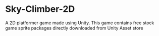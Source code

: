 # Sky-Climber-2D
A 2D platformer game made using Unity. This game contains free stock game sprite packages directly downloaded from Unity Asset store
